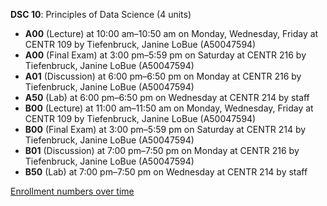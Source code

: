 **DSC 10**: Principles of Data Science (4 units)

- **A00** (Lecture) at 10:00 am–10:50 am on Monday, Wednesday, Friday at CENTR 109 by Tiefenbruck, Janine LoBue (A50047594)
- **A00** (Final Exam) at 3:00 pm–5:59 pm on Saturday at CENTR 216 by Tiefenbruck, Janine LoBue (A50047594)
- **A01** (Discussion) at 6:00 pm–6:50 pm on Monday at CENTR 216 by Tiefenbruck, Janine LoBue (A50047594)
- **A50** (Lab) at 6:00 pm–6:50 pm on Wednesday at CENTR 214 by staff
- **B00** (Lecture) at 11:00 am–11:50 am on Monday, Wednesday, Friday at CENTR 109 by Tiefenbruck, Janine LoBue (A50047594)
- **B00** (Final Exam) at 3:00 pm–5:59 pm on Saturday at CENTR 214 by Tiefenbruck, Janine LoBue (A50047594)
- **B01** (Discussion) at 7:00 pm–7:50 pm on Monday at CENTR 216 by Tiefenbruck, Janine LoBue (A50047594)
- **B50** (Lab) at 7:00 pm–7:50 pm on Wednesday at CENTR 214 by staff

[Enrollment numbers over time](./DSC10.tsv)
